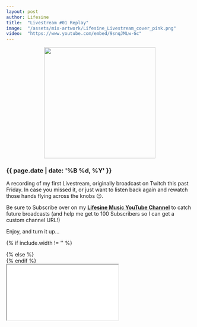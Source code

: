 ```yaml
---
layout: post
author: Lifesine
title:	"Livestream #01 Replay"
image:	"/assets/mix-artwork/Lifesine_Livestream_cover_pink.png"
video:	"https://www.youtube.com/embed/9snqJMLw-Gc"
---
```


<div style="text-align:center"><img src="{{ page.image }}" width="300px" height="auto" /></div>

### {{ page.date | date: '%B %d, %Y' }}

A recording of my first Livestream, originally broadcast on Twitch this past Friday. In case you missed it, or just want to listen back again and rewatch those hands flying across the knobs 😉.

Be sure to Subscribe over on my <b><a href="https://www.youtube.com/channel/UCB8y_5POFkgr-Ok5UkgBO-Q?view_as=subscriber" target="_blank">Lifesine Music YouTube Channel</a></b> to catch future broadcasts (and help me get to 100 Subscribers so I can get a custom channel URL!)

Enjoy, and turn it up...

{% if include.width != '' %}
  <div style="width: {{include.width}}; margin:0 auto;">
{% else %}
  <div>
{% endif %}
  <div class="ytcontainer">
    <iframe class="yt" allowfullscreen src="{{ page.video }}"></iframe>
  </div>
</div>

<br>




<!-- original hand-sized youtube iframe
<div style="text-align:center;padding-top:10px">
	<iframe allow="accelerometer; autoplay; encrypted-media; gyroscope; picture-in-picture" allowfullscreen="" frameborder="0" width="360px" height="202px" src="{{ page.video }}"></iframe>
</div>
-->